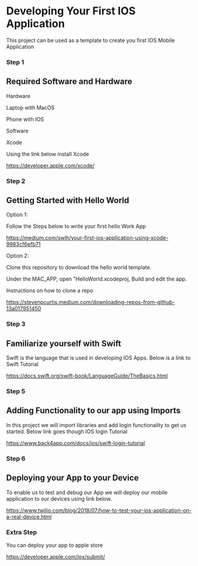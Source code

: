 # Developing Your First IOS Application

This project can be used as a template to create you first IOS Mobile Application

### Step 1

## Required Software and Hardware

  Hardware
  
  Laptop with MacOS
  
  Phone with IOS
  
  Software

  Xcode
    
  Using the link below install Xcode 
  
  https://developer.apple.com/xcode/
  
### Step 2

## Getting Started with Hello World


Option 1:

Follow the Steps below to write your first hello Work App

https://medium.com/swlh/your-first-ios-application-using-xcode-9983cf6efb71

Option 2: 

Clone this repository to download the hello world template.

Under the MAC_APP, open "HelloWorld.xcodeproj, Build and edit the app.

Instructions on how to clone a repo 

https://stevenpcurtis.medium.com/downloading-repos-from-github-13a017951450


### Step 3

## Familiarize yourself with Swift

Swift is the language that is used in developing IOS Apps. Below is a link to Swift Tutorial

https://docs.swift.org/swift-book/LanguageGuide/TheBasics.html

### Step 5

## Adding Functionality to our app using Imports

In this project we will import libraries and add login functionality to get us started. Below link goes though IOS login Tutorial 

https://www.back4app.com/docs/ios/swift-login-tutorial


### Step 6

## Deploying your App to your Device

To enable us to test and debug our App we will deploy our mobile application to our devices using link below.

https://www.twilio.com/blog/2018/07/how-to-test-your-ios-application-on-a-real-device.html

### Extra Step

You can deploy your app to apple store

https://developer.apple.com/ios/submit/
